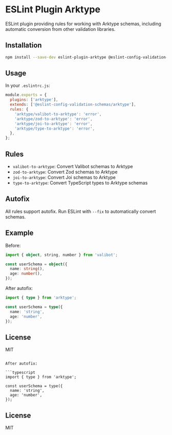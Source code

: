 # ESLint Plugin Arktype

ESLint plugin providing rules for working with Arktype schemas, including automatic conversion from other validation libraries.

## Installation

```bash
npm install --save-dev eslint-plugin-arktype @eslint-config-validation-schemas
```

## Usage

In your `.eslintrc.js`:

```javascript
module.exports = {
  plugins: ['arktype'],
  extends: ['@eslint-config-validation-schemas/arktype'],
  rules: {
    'arktype/valibot-to-arktype': 'error',
    'arktype/zod-to-arktype': 'error',
    'arktype/joi-to-arktype': 'error',
    'arktype/type-to-arktype': 'error',
  },
};
```

## Rules

- `valibot-to-arktype`: Convert Valibot schemas to Arktype
- `zod-to-arktype`: Convert Zod schemas to Arktype
- `joi-to-arktype`: Convert Joi schemas to Arktype
- `type-to-arktype`: Convert TypeScript types to Arktype schemas

## Autofix

All rules support autofix. Run ESLint with `--fix` to automatically convert schemas.

## Example

Before:

```typescript
import { object, string, number } from 'valibot';

const userSchema = object({
  name: string(),
  age: number(),
});
```

After autofix:

```typescript
import { type } from 'arktype';

const userSchema = type({
  name: 'string',
  age: 'number',
});
```

## License

MIT

```

After autofix:

```typescript
import { type } from 'arktype';

const userSchema = type({
  name: 'string',
  age: 'number',
});
```

## License

MIT
